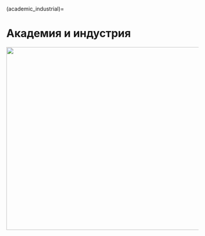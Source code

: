 (academic_industrial)=

# Академия и индустрия

<a href="https://youtu.be/y1Jnewb9jEw" target="_blank">
    <img src="../../_static/perspectives/back_4_youtube.png" width="854" height="480">
</a>
